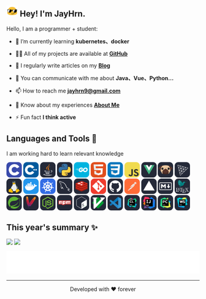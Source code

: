 <h2><img src="./assets/blob-sunglasses.gif" width="30"/> Hey! I'm JayHrn.</h2>

Hello, I am a programmer + student:

- 🌱 I’m currently learning **kubernetes、docker**

- 👨‍💻 All of my projects are available at **[GitHub](https://github.com/JayHrn)**

- 📝 I regularly write articles on my **[Blog](https://blog.jayhrn.cn)**

- 💬 You can communicate with me about **Java、Vue、Python...**

- 📫 How to reach me **jayhrn9@gmail.com**

- 📄 Know about my experiences **[About Me](https://blog.jayhrn.cn/about/)**

- ⚡ Fun fact **I think active**

## Languages and Tools 🎯

I am working hard to learn relevant knowledge

<p align="left">
  <!-- 编程语言类 -->
  <img src="./assets/skills/C.svg" height="40" alt="C logo" />
  <img src="./assets/skills/CPP.svg" height="40" alt="C++ logo" />
  <img src="./assets/skills/Java-Dark.svg" height="40" alt="Java logo" />
  <img src="./assets/skills/Python-Dark.svg" height="40" alt="Python logo" />
  <img src="./assets/skills/GoLang.svg" height="40" alt="Golang logo" />
  
  <!-- 前端技术栈 -->
  <img src="./assets/skills/HTML.svg" height="40" alt="HTML5 logo" />
  <img src="./assets/skills/CSS.svg" height="40" alt="CSS3 logo" />
  <img src="./assets/skills/JavaScript.svg" height="40" alt="JavaScript logo" />
  <img src="./assets/skills/VueJS-Dark.svg" height="40" alt="Vue.js logo" />
  <img src="./assets/skills/Pug-Dark.svg" height="40" alt="Pug logo" />
  <img src="./assets/skills/ThreeJS-Dark.svg" height="40" alt="Three.js logo" />

  <!-- 运维与云原生 -->
  <img src="./assets/skills/Linux-Dark.svg" height="40" alt="Linux logo" />
  <img src="./assets/skills/Docker.svg" height="40" alt="Docker logo" />
  <img src="./assets/skills/Kubernetes.svg" height="40" alt="Kubernetes logo" />

  <!-- 数据库与中间件 -->
  <img src="./assets/skills/MySQL-Dark.svg" height="40" alt="MySQL logo" />
  <img src="./assets/skills/Redis-Dark.svg" height="40" alt="Redis logo" />

  <!-- 版本控制与协作 -->
  <img src="./assets/skills/Git.svg" height="40" alt="Git logo" />
  <img src="./assets/skills/Github-Dark.svg" height="40" alt="GitHub logo" />

  <!-- 文档与工具 -->
  <img src="./assets/skills/Postman.svg" height="40" alt="Postman logo" />
  <img src="./assets/skills/Vercel-Dark.svg" height="40" alt="Vercel logo" />
  <img src="./assets/skills/Markdown-Dark.svg" height="40" alt="Markdown logo" />
  <img src="./assets/skills/LaTeX-Dark.svg" height="40" alt="LaTeX logo" />

  <!-- 框架与包管理 -->
  <img src="./assets/skills/Spring-Dark.svg" height="40" alt="Spring logo" />
  <img src="./assets/skills/Maven-Dark.svg" height="40" alt="Maven logo" />
  <img src="./assets/skills/NodeJS-Dark.svg" height="40" alt="Node.js logo" />
  <img src="./assets/skills/Npm-Dark.svg" height="40" alt="npm logo" />

  <!-- 开发工具类 -->
  <img src="./assets/skills/Bash-Dark.svg" height="40" alt="Bash logo" />
  <img src="./assets/skills/VIM-Dark.svg" height="40" alt="Vim logo" />
  <img src="./assets/skills/VSCode-Dark.svg" height="40" alt="Visual Studio Code logo" />
  <img src="./assets/skills/CLion-Dark.svg" height="40" alt="CLion logo" />
  <img src="./assets/skills/Idea-Dark.svg" height="40" alt="IntelliJ logo" />
  <img src="./assets/skills/PyCharm-Dark.svg" height="40" alt="PyCharm logo" />
  <img src="./assets/skills/WebStorm-Dark.svg" height="40" alt="WebStorm logo" />
</p>

## This year's summary ✨
<p>
<img align="" height="137px" src="https://github-readme-stats.vercel.app/api?username=jayhrn&hide_title=true&hide_border=true&show_icons=true&include_all_commits=true&line_height=21&bg_color=0,EC6C6C,FFD479,FFFC79,73FA79&theme=graywhite&locale=cn" />
<img align="" height="137px" src="https://github-readme-stats.vercel.app/api/top-langs/?username=jayhrn&hide_title=true&hide_border=true&layout=compact&bg_color=0,73FA79,73FDFF,D783FF&theme=graywhite&locale=cn" />
</p>

<p align="center">
<img src="./assets/motto.svg" alt="Typing SVG" />
</p>
<hr>

<p align="center">
Developed with ❤️ forever  
</p>
